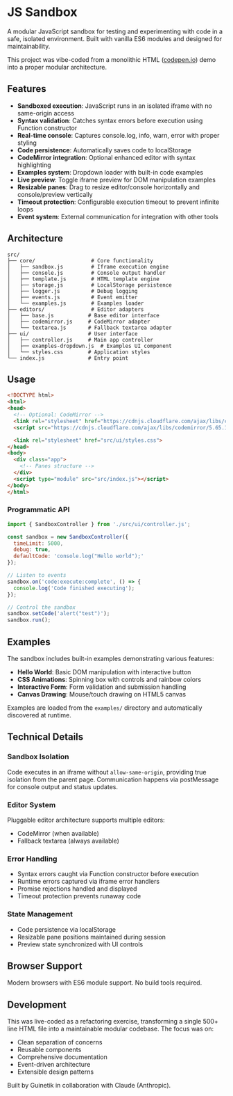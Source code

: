 # JS Sandbox

A modular JavaScript sandbox for testing and experimenting with code in a safe, isolated environment. Built with vanilla ES6 modules and designed for maintainability.

This project was vibe-coded from a monolithic HTML ([codepen.io](https://codepen.io/guinetik/pen/XJXXegw)) demo into a proper modular architecture.

## Features

- **Sandboxed execution**: JavaScript runs in an isolated iframe with no same-origin access
- **Syntax validation**: Catches syntax errors before execution using Function constructor
- **Real-time console**: Captures console.log, info, warn, error with proper styling
- **Code persistence**: Automatically saves code to localStorage
- **CodeMirror integration**: Optional enhanced editor with syntax highlighting
- **Examples system**: Dropdown loader with built-in code examples
- **Live preview**: Toggle iframe preview for DOM manipulation examples
- **Resizable panes**: Drag to resize editor/console horizontally and console/preview vertically
- **Timeout protection**: Configurable execution timeout to prevent infinite loops
- **Event system**: External communication for integration with other tools

## Architecture

```
src/
├── core/                  # Core functionality
│   ├── sandbox.js         # Iframe execution engine
│   ├── console.js         # Console output handler
│   ├── template.js        # HTML template engine
│   ├── storage.js         # LocalStorage persistence
│   ├── logger.js          # Debug logging
│   ├── events.js          # Event emitter
│   └── examples.js        # Examples loader
├── editors/               # Editor adapters
│   ├── base.js           # Base editor interface
│   ├── codemirror.js     # CodeMirror adapter
│   └── textarea.js       # Fallback textarea adapter
├── ui/                   # User interface
│   ├── controller.js     # Main app controller
│   ├── examples-dropdown.js  # Examples UI component
│   └── styles.css        # Application styles
└── index.js              # Entry point
```

## Usage

```html
<!DOCTYPE html>
<html>
<head>
  <!-- Optional: CodeMirror -->
  <link rel="stylesheet" href="https://cdnjs.cloudflare.com/ajax/libs/codemirror/5.65.16/codemirror.min.css">
  <script src="https://cdnjs.cloudflare.com/ajax/libs/codemirror/5.65.16/codemirror.min.js"></script>

  <link rel="stylesheet" href="src/ui/styles.css">
</head>
<body>
  <div class="app">
    <!-- Panes structure -->
  </div>
  <script type="module" src="src/index.js"></script>
</body>
</html>
```

### Programmatic API

```javascript
import { SandboxController } from './src/ui/controller.js';

const sandbox = new SandboxController({
  timeLimit: 5000,
  debug: true,
  defaultCode: 'console.log("Hello world");'
});

// Listen to events
sandbox.on('code:execute:complete', () => {
  console.log('Code finished executing');
});

// Control the sandbox
sandbox.setCode('alert("test")');
sandbox.run();
```

## Examples

The sandbox includes built-in examples demonstrating various features:

- **Hello World**: Basic DOM manipulation with interactive button
- **CSS Animations**: Spinning box with controls and rainbow colors
- **Interactive Form**: Form validation and submission handling
- **Canvas Drawing**: Mouse/touch drawing on HTML5 canvas

Examples are loaded from the `examples/` directory and automatically discovered at runtime.

## Technical Details

### Sandbox Isolation

Code executes in an iframe without `allow-same-origin`, providing true isolation from the parent page. Communication happens via postMessage for console output and status updates.

### Editor System

Pluggable editor architecture supports multiple editors:
- CodeMirror (when available)
- Fallback textarea (always available)

### Error Handling

- Syntax errors caught via Function constructor before execution
- Runtime errors captured via iframe error handlers
- Promise rejections handled and displayed
- Timeout protection prevents runaway code

### State Management

- Code persistence via localStorage
- Resizable pane positions maintained during session
- Preview state synchronized with UI controls

## Browser Support

Modern browsers with ES6 module support. No build tools required.

## Development

This was live-coded as a refactoring exercise, transforming a single 500+ line HTML file into a maintainable modular codebase. The focus was on:

- Clean separation of concerns
- Reusable components
- Comprehensive documentation
- Event-driven architecture
- Extensible design patterns

Built by Guinetik in collaboration with Claude (Anthropic).